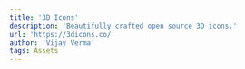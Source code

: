 ```yaml
---
title: '3D Icons'
description: 'Beautifully crafted open source 3D icons.'
url: 'https://3dicons.co/'
author: 'Vijay Verma'
tags: Assets
---
```


